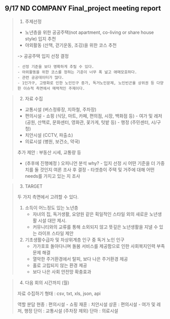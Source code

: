 ## 9/17 ND COMPANY Final_project meeting report

> 1) 주제선정
> 
> - 노년층을 위한 공공주택(not apartment, co-living or share house style) 입지 추천
> - 야외활동 (산책, 걷기운동, 조깅)을 위한 코스 추천
> 
> -> 공공주택 입지 선정 결정
> 
>     - 선정 기준을 보다 명확하게 추릴 수 있다.
>     - 야외활동을 위한 코스를 정하는 기준이 너무 폭 넒고 애매모호하다.
>     - 관련 공공데이터가 많다.
>     - 1인가구, 고령화로 인한 노인인구 증가, 독거노인문제, 노인빈곤율 상위권 등 다양한 이슈적 측면에서 매력적인 주제이다.



> 2) 자료 수집
> 
> - 교통시설 (버스정류장, 지하철, 주차장)
> - 편의시설 - 쇼핑 (식당, 마트, 카페, 편의점, 시장, 백화점 등)
>            - 여가 및 레저 (공원, 산책로, 문화센터, 영화관, 꽃가게, 텃밭 등)
>            - 행정 (주민센터, 시/구청)
> - 치안시설 (CCTV, 파출소)
> - 의료시설 (병원, 보건소, 약국)
> 
> 추가 제안 : 부동산 시세, 교통량 등
> 
> - (추후에 진행예정 ) 오피니언 분석
>     why? - 입지 선정 시 어떤 기준을 더 가중치를 둘 것인지 여론 조사 후 결정
>          - 타겟층이 주택 및 거주에 대해 어떤 needs를 가지고 있는 지 조사



> 3) TARGET
> 
> 두 가지 측면에서 고려할 수 있다.
> 
> 1. 소득이 어느정도 있는 노년층 
>    - 자녀의 집, 독거생활, 요양원 같은 획일적인 스타일 외의 새로운 노년생활 시설 대안 제시.
>    - 커뮤니티와의 교류를 통해 소외되지 않고 뜻깊은 노년생활을 지낼 수 있는 라이프 스타일 제안
> 2. 기초생활수급자 및 차상위계층 인구 중 독거 노인 인구
>    - 가가호호 돌아다니며 돌봄 서비스를 제공함으로 인한 사회복지인력 부족 문제 해결
>    - 열악한 주거환경에서 탈피, 보다 나은 주거환경 제공
>    - 홀로 고립되지 않는 환경 제공
>    - 보다 나은 사회 안전망 확충효과



> 4) 다음 회의 시간까지 (월)
> 
> 자료 수집하기
> 형태 : csv, txt, xls, json, api
> 
> 역할 분담
> 현종 : 편의시설 - 쇼핑
> 재훈 : 치안시설
> 상훈 : 편의시설 - 여가 및 레저, 행정
> 단이 : 교통시설 (주차장 제외)
> 단아 : 의료시설
